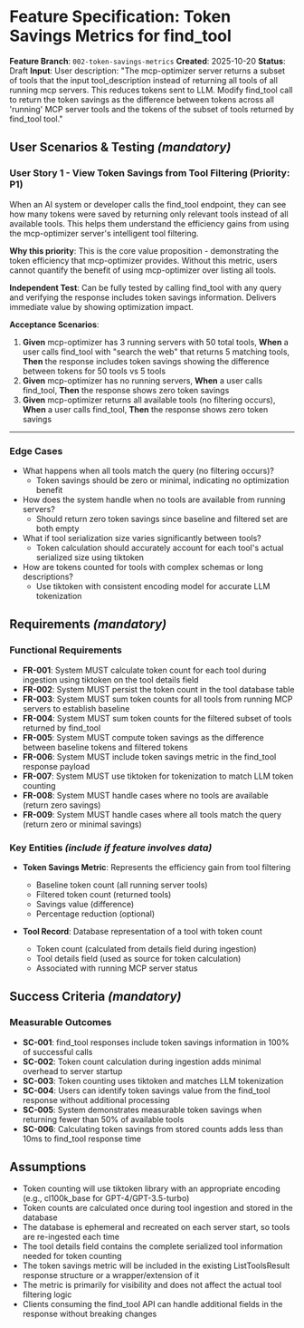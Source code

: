# Feature Specification: Token Savings Metrics for find_tool

**Feature Branch**: `002-token-savings-metrics`
**Created**: 2025-10-20
**Status**: Draft
**Input**: User description: "The mcp-optimizer server returns a subset of tools that the input tool_description instead of returning all tools of all running mcp servers. This reduces tokens sent to LLM. Modify find_tool call to return the token savings as the difference between tokens across all 'running' MCP server tools and the tokens of the subset of tools returned by find_tool tool."

## User Scenarios & Testing *(mandatory)*

### User Story 1 - View Token Savings from Tool Filtering (Priority: P1)

When an AI system or developer calls the find_tool endpoint, they can see how many tokens were saved by returning only relevant tools instead of all available tools. This helps them understand the efficiency gains from using the mcp-optimizer server's intelligent tool filtering.

**Why this priority**: This is the core value proposition - demonstrating the token efficiency that mcp-optimizer provides. Without this metric, users cannot quantify the benefit of using mcp-optimizer over listing all tools.

**Independent Test**: Can be fully tested by calling find_tool with any query and verifying the response includes token savings information. Delivers immediate value by showing optimization impact.

**Acceptance Scenarios**:

1. **Given** mcp-optimizer has 3 running servers with 50 total tools, **When** a user calls find_tool with "search the web" that returns 5 matching tools, **Then** the response includes token savings showing the difference between tokens for 50 tools vs 5 tools
2. **Given** mcp-optimizer has no running servers, **When** a user calls find_tool, **Then** the response shows zero token savings
3. **Given** mcp-optimizer returns all available tools (no filtering occurs), **When** a user calls find_tool, **Then** the response shows zero token savings

---

### Edge Cases

- What happens when all tools match the query (no filtering occurs)?
  - Token savings should be zero or minimal, indicating no optimization benefit
- How does the system handle when no tools are available from running servers?
  - Should return zero token savings since baseline and filtered set are both empty
- What if tool serialization size varies significantly between tools?
  - Token calculation should accurately account for each tool's actual serialized size using tiktoken
- How are tokens counted for tools with complex schemas or long descriptions?
  - Use tiktoken with consistent encoding model for accurate LLM tokenization

## Requirements *(mandatory)*

### Functional Requirements

- **FR-001**: System MUST calculate token count for each tool during ingestion using tiktoken on the tool details field
- **FR-002**: System MUST persist the token count in the tool database table
- **FR-003**: System MUST sum token counts for all tools from running MCP servers to establish baseline
- **FR-004**: System MUST sum token counts for the filtered subset of tools returned by find_tool
- **FR-005**: System MUST compute token savings as the difference between baseline tokens and filtered tokens
- **FR-006**: System MUST include token savings metric in the find_tool response payload
- **FR-007**: System MUST use tiktoken for tokenization to match LLM token counting
- **FR-008**: System MUST handle cases where no tools are available (return zero savings)
- **FR-009**: System MUST handle cases where all tools match the query (return zero or minimal savings)

### Key Entities *(include if feature involves data)*

- **Token Savings Metric**: Represents the efficiency gain from tool filtering
  - Baseline token count (all running server tools)
  - Filtered token count (returned tools)
  - Savings value (difference)
  - Percentage reduction (optional)

- **Tool Record**: Database representation of a tool with token count
  - Token count (calculated from details field during ingestion)
  - Tool details field (used as source for token calculation)
  - Associated with running MCP server status

## Success Criteria *(mandatory)*

### Measurable Outcomes

- **SC-001**: find_tool responses include token savings information in 100% of successful calls
- **SC-002**: Token count calculation during ingestion adds minimal overhead to server startup
- **SC-003**: Token counting uses tiktoken and matches LLM tokenization
- **SC-004**: Users can identify token savings value from the find_tool response without additional processing
- **SC-005**: System demonstrates measurable token savings when returning fewer than 50% of available tools
- **SC-006**: Calculating token savings from stored counts adds less than 10ms to find_tool response time

## Assumptions

- Token counting will use tiktoken library with an appropriate encoding (e.g., cl100k_base for GPT-4/GPT-3.5-turbo)
- Token counts are calculated once during tool ingestion and stored in the database
- The database is ephemeral and recreated on each server start, so tools are re-ingested each time
- The tool details field contains the complete serialized tool information needed for token counting
- The token savings metric will be included in the existing ListToolsResult response structure or a wrapper/extension of it
- The metric is primarily for visibility and does not affect the actual tool filtering logic
- Clients consuming the find_tool API can handle additional fields in the response without breaking changes
